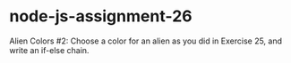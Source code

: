 # node-js-assignment-26
Alien Colors #2: Choose a color for an alien as you did in Exercise 25, and write an if-else chain.

